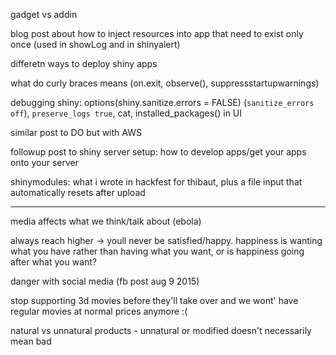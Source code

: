gadget vs addin

blog post about how to inject resources into app that need to exist only once (used in showLog and in shinyalert)

differetn ways to deploy shiny apps

what do curly braces means (on.exit, observe(), suppressstartupwarnings)

debugging shiny: options(shiny.sanitize.errors = FALSE) (`sanitize_errors off`), `preserve_logs true`, cat, installed_packages() in UI

similar post to DO but with AWS

followup post to shiny server setup: how to develop apps/get your apps onto your server

shinymodules: what i wrote in hackfest for thibaut, plus a file input that automatically resets after upload

---

media affects what we think/talk about (ebola)

always reach higher -> youll never be satisfied/happy. happiness is wanting what you have rather than having what you want, or is happiness going after what you want?

danger with social media (fb post aug 9 2015)

stop supporting 3d movies before they'll take over and we wont' have regular movies at normal prices anymore :(

natural vs unnatural products - unnatural or modified doesn't necessarily mean bad
